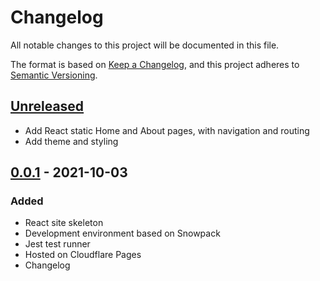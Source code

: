 # Changelog
All notable changes to this project will be documented in this file.

The format is based on [Keep a Changelog](https://keepachangelog.com/en/1.0.0/),
and this project adheres to [Semantic Versioning](https://semver.org/spec/v2.0.0.html).

## [Unreleased]

- Add React static Home and About pages, with navigation and routing
- Add theme and styling

## [0.0.1] - 2021-10-03
### Added
- React site skeleton
- Development environment based on Snowpack
- Jest test runner
- Hosted on Cloudflare Pages
- Changelog

[Unreleased]: https://github.com/briangershon/planning-poker/compare/v0.0.1...HEAD
[0.0.1]: https://github.com/briangershon/planning-poker/releases/tag/v0.0.1
